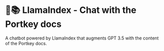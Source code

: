 # 🦙📚 LlamaIndex - Chat with the Portkey docs

A chatbot powered by LlamaIndex that augments GPT 3.5 with the content of the Portkey docs.
